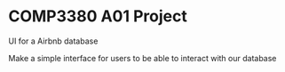 # COMP3380 A01 Project
UI for a Airbnb database 

Make a simple interface for users to be able to interact with our database
